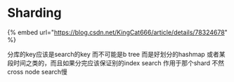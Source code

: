 # Sharding

{% embed url="https://blog.csdn.net/KingCat666/article/details/78324678" %}



分库的key应该是search的key 而不可能是b tree 而是好划分的hashmap 或者某段时间之类的，而且如果分完应该保证别的index search 作用于那个shard 不然cross node search慢




